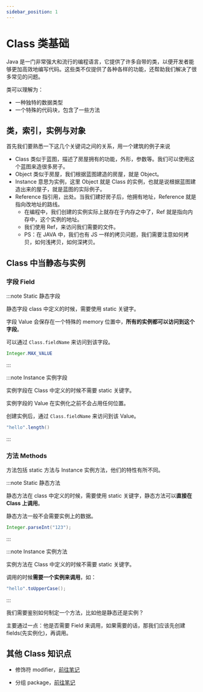 ```yaml
---
sidebar_position: 1
---
```


# Class 类基础

Java 是一门非常强大和流行的编程语言，它提供了许多自带的类，以便开发者能够更加高效地编写代码。这些类不仅提供了各种各样的功能，还帮助我们解决了很多常见的问题。

类可以理解为：

- 一种独特的数据类型
- 一个特殊的代码块，包含了一些方法

## 类，索引，实例与对象

首先我们要熟悉一下这几个关键词之间的关系，用一个建筑的例子来说

- Class 类似于蓝图，描述了房屋拥有的功能，外形，参数等。我们可以使用这个蓝图来造很多房子。
- Object 类似于房屋，我们根据蓝图建造的房屋，就是 Object。
- Instance 意思为实例，这里 Object 就是 Class 的实例，也就是说根据蓝图建造出来的屋子，就是蓝图的实际例子。
- Reference 指引用，出处。当我们建好房子后，他拥有地址，Reference 就是指向改地址的路线。
  - 在编程中，我们创建的实例实际上就存在于内存之中了，Ref 就是指向内存中，这个实例的地址。
  - 我们使用 Ref，来访问我们需要的文件。
  - PS：在 JAVA 中，我们也有 JS 一样的拷贝问题，我们需要注意如何拷贝，如何浅拷贝，如何深拷贝。

## Class 中当静态与实例

### 字段 Field

:::note Static 静态字段

静态字段 class 中定义的时候，需要使用 static 关键字。

字段 Value 会保存在一个特殊的 memory 位置中，**所有的实例都可以访问到这个字段**。

可以通过 `Class.fieldName` 来访问到该字段。

```Java
Integer.MAX_VALUE
```

:::

:::note Instance 实例字段

实例字段在 Class 中定义的时候不需要 static 关键字。

实例字段的 Value 在实例化之前不会占用任何位置。

创建实例后，通过 `Class.fieldName` 来访问到该 Value。

```Java
"hello".length()
```

:::

### 方法 Methods

方法包括 static 方法与 Instance 实例方法，他们的特性有所不同。

:::note Static 静态方法

静态方法在 class 中定义的时候，需要使用 static 关键字，静态方法可以**直接在 Class 上调用**。

静态方法一般不会需要实例上的数据。

```Java
Integer.parseInt("123");
```

:::

:::note Instance 实例方法

实例方法在 Class 中定义的时候不需要 static 关键字。

调用的时候**需要一个实例来调用**，如：

```Java
"hello".toUpperCase();
```

:::

我们需要鉴别如何制定一个方法，比如他是静态还是实例？

主要通过一点：他是否需要 Field 来调用，如果需要的话，那我们应该先创建 fields(先实例化)，再调用。

## 其他 Class 知识点

- 修饰符 modifier，[前往笔记](./modifiers.md)

- 分组 package，[前往笔记](./package.md)
